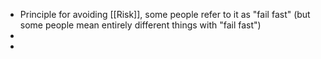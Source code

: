 - Principle for avoiding [[Risk]], some people refer to it as "fail fast" (but some people mean entirely different things with "fail fast")
-
-